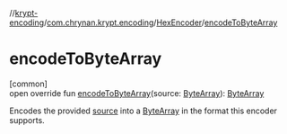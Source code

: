 //[krypt-encoding](../../../index.md)/[com.chrynan.krypt.encoding](../index.md)/[HexEncoder](index.md)/[encodeToByteArray](encode-to-byte-array.md)

# encodeToByteArray

[common]\
open override fun [encodeToByteArray](encode-to-byte-array.md)(source: [ByteArray](https://kotlinlang.org/api/latest/jvm/stdlib/kotlin/-byte-array/index.html)): [ByteArray](https://kotlinlang.org/api/latest/jvm/stdlib/kotlin/-byte-array/index.html)

Encodes the provided [source](encode-to-byte-array.md) into a [ByteArray](https://kotlinlang.org/api/latest/jvm/stdlib/kotlin/-byte-array/index.html) in the format this encoder supports.
